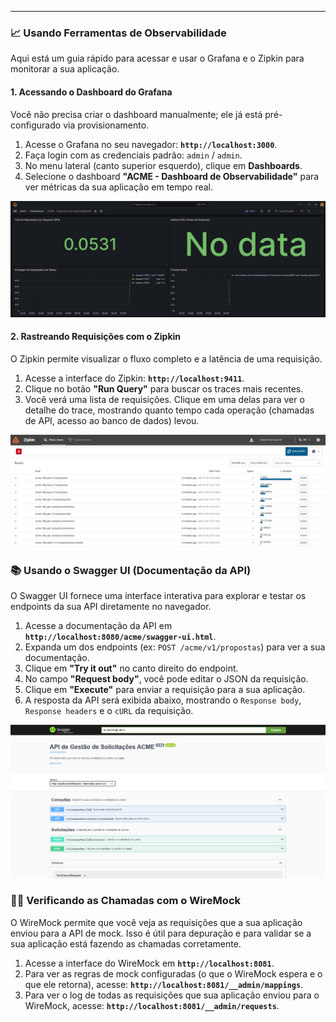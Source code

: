 ---

### 📈 Usando Ferramentas de Observabilidade

Aqui está um guia rápido para acessar e usar o Grafana e o Zipkin para monitorar a sua aplicação.

#### **1. Acessando o Dashboard do Grafana**

Você não precisa criar o dashboard manualmente; ele já está pré-configurado via provisionamento.

1.  Acesse o Grafana no seu navegador: **`http://localhost:3000`**.
2.  Faça login com as credenciais padrão: `admin` / `admin`.
3.  No menu lateral (canto superior esquerdo), clique em **Dashboards**.
4.  Selecione o dashboard **"ACME - Dashboard de Observabilidade"** para ver métricas da sua aplicação em tempo real.

![Dashboard do Grafana](docs/images/grafana.png)

#### **2. Rastreando Requisições com o Zipkin**

O Zipkin permite visualizar o fluxo completo e a latência de uma requisição.

1.  Acesse a interface do Zipkin: **`http://localhost:9411`**.
2.  Clique no botão **"Run Query"** para buscar os traces mais recentes.
3.  Você verá uma lista de requisições. Clique em uma delas para ver o detalhe do trace, mostrando quanto tempo cada operação (chamadas de API, acesso ao banco de dados) levou.

![Interface do Zipkin](docs/images/Zipkin.png)

### 📚 Usando o Swagger UI (Documentação da API)

O Swagger UI fornece uma interface interativa para explorar e testar os endpoints da sua API diretamente no navegador.

1.  Acesse a documentação da API em **`http://localhost:8080/acme/swagger-ui.html`**.
2.  Expanda um dos endpoints (ex: `POST /acme/v1/propostas`) para ver a sua documentação.
3.  Clique em **"Try it out"** no canto direito do endpoint.
4.  No campo **"Request body"**, você pode editar o JSON da requisição.
5.  Clique em **"Execute"** para enviar a requisição para a sua aplicação.
6.  A resposta da API será exibida abaixo, mostrando o `Response body`, `Response headers` e o `cURL` da requisição.

![Interface do Swagger UI](docs/images/swagger-ui-try-it-out.png)

### 🕵️‍♂️ Verificando as Chamadas com o WireMock

O WireMock permite que você veja as requisições que a sua aplicação enviou para a API de mock. Isso é útil para depuração e para validar se a sua aplicação está fazendo as chamadas corretamente.

1.  Acesse a interface do WireMock em **`http://localhost:8081`**.
2.  Para ver as regras de mock configuradas (o que o WireMock espera e o que ele retorna), acesse: **`http://localhost:8081/__admin/mappings`**.
3.  Para ver o log de todas as requisições que sua aplicação enviou para o WireMock, acesse: **`http://localhost:8081/__admin/requests`**.
